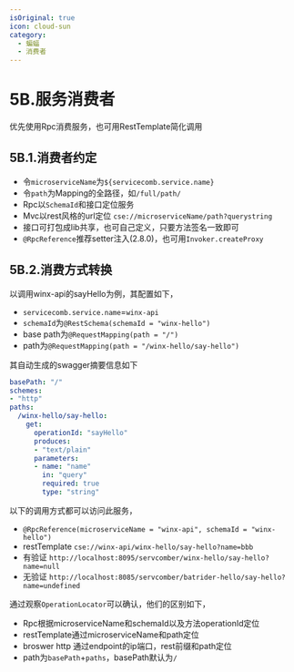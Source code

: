 ```yaml
---
isOriginal: true
icon: cloud-sun
category:
  - 蝙蝠
  - 消费者
---
```


# 5B.服务消费者

优先使用Rpc消费服务，也可用RestTemplate简化调用

## 5B.1.消费者约定

* 令`microserviceName`为`${servicecomb.service.name}`
* 令`path`为Mapping的全路径，如`/full/path/`
* Rpc以`SchemaId`和接口定位服务
* Mvc以rest风格的url定位 `cse://microserviceName/path?querystring`
* 接口可打包成lib共享，也可自己定义，只要方法签名一致即可
* `@RpcReference`推荐setter注入(2.8.0)，也可用`Invoker.createProxy`

## 5B.2.消费方式转换

以调用winx-api的sayHello为例，其配置如下，

* `servicecomb.service.name`=`winx-api`
* `schemaId`为`@RestSchema(schemaId = "winx-hello")`
* base path为`@RequestMapping(path = "/")`
* path为`@RequestMapping(path = "/winx-hello/say-hello")`

其自动生成的swagger摘要信息如下

```yml
basePath: "/"
schemes:
- "http"
paths:
  /winx-hello/say-hello:
    get:
      operationId: "sayHello"
      produces:
      - "text/plain"
      parameters:
      - name: "name"
        in: "query"
        required: true
        type: "string"
```

以下的调用方式都可以访问此服务，

* `@RpcReference(microserviceName = "winx-api", schemaId = "winx-hello")`
* restTemplate `cse://winx-api/winx-hello/say-hello?name=bbb`
* 有验证 `http://localhost:8095/servcomber/winx-hello/say-hello?name=null`
* 无验证 `http://localhost:8085/servcomber/batrider-hello/say-hello?name=undefined`

通过观察`OperationLocator`可以确认，他们的区别如下，

* Rpc根据microserviceName和schemaId以及方法operationId定位
* restTemplate通过microserviceName和path定位
* broswer http 通过endpoint的ip端口，rest前缀和path定位
* path为`basePath`+`paths`，basePath默认为`/`
